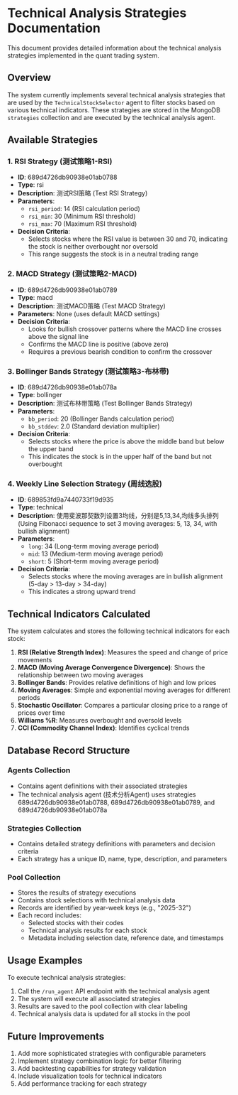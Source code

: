 # Technical Analysis Strategies Documentation

This document provides detailed information about the technical analysis strategies implemented in the quant trading system.

## Overview

The system currently implements several technical analysis strategies that are used by the `TechnicalStockSelector` agent to filter stocks based on various technical indicators. These strategies are stored in the MongoDB `strategies` collection and are executed by the technical analysis agent.

## Available Strategies

### 1. RSI Strategy (测试策略1-RSI)
- **ID**: 689d4726db90938e01ab0788
- **Type**: rsi
- **Description**: 测试RSI策略 (Test RSI Strategy)
- **Parameters**:
  - `rsi_period`: 14 (RSI calculation period)
  - `rsi_min`: 30 (Minimum RSI threshold)
  - `rsi_max`: 70 (Maximum RSI threshold)
- **Decision Criteria**: 
  - Selects stocks where the RSI value is between 30 and 70, indicating the stock is neither overbought nor oversold
  - This range suggests the stock is in a neutral trading range

### 2. MACD Strategy (测试策略2-MACD)
- **ID**: 689d4726db90938e01ab0789
- **Type**: macd
- **Description**: 测试MACD策略 (Test MACD Strategy)
- **Parameters**: None (uses default MACD settings)
- **Decision Criteria**:
  - Looks for bullish crossover patterns where the MACD line crosses above the signal line
  - Confirms the MACD line is positive (above zero)
  - Requires a previous bearish condition to confirm the crossover

### 3. Bollinger Bands Strategy (测试策略3-布林带)
- **ID**: 689d4726db90938e01ab078a
- **Type**: bollinger
- **Description**: 测试布林带策略 (Test Bollinger Bands Strategy)
- **Parameters**:
  - `bb_period`: 20 (Bollinger Bands calculation period)
  - `bb_stddev`: 2.0 (Standard deviation multiplier)
- **Decision Criteria**:
  - Selects stocks where the price is above the middle band but below the upper band
  - This indicates the stock is in the upper half of the band but not overbought

### 4. Weekly Line Selection Strategy (周线选股)
- **ID**: 689853fd9a7440733f19d935
- **Type**: technical
- **Description**: 使用斐波那契数列设置3均线，分别是5,13,34,均线多头排列 (Using Fibonacci sequence to set 3 moving averages: 5, 13, 34, with bullish alignment)
- **Parameters**:
  - `long`: 34 (Long-term moving average period)
  - `mid`: 13 (Medium-term moving average period)
  - `short`: 5 (Short-term moving average period)
- **Decision Criteria**:
  - Selects stocks where the moving averages are in bullish alignment (5-day > 13-day > 34-day)
  - This indicates a strong upward trend

## Technical Indicators Calculated

The system calculates and stores the following technical indicators for each stock:

1. **RSI (Relative Strength Index)**: Measures the speed and change of price movements
2. **MACD (Moving Average Convergence Divergence)**: Shows the relationship between two moving averages
3. **Bollinger Bands**: Provides relative definitions of high and low prices
4. **Moving Averages**: Simple and exponential moving averages for different periods
5. **Stochastic Oscillator**: Compares a particular closing price to a range of prices over time
6. **Williams %R**: Measures overbought and oversold levels
7. **CCI (Commodity Channel Index)**: Identifies cyclical trends

## Database Record Structure

### Agents Collection
- Contains agent definitions with their associated strategies
- The technical analysis agent (技术分析Agent) uses strategies 689d4726db90938e01ab0788, 689d4726db90938e01ab0789, and 689d4726db90938e01ab078a

### Strategies Collection
- Contains detailed strategy definitions with parameters and decision criteria
- Each strategy has a unique ID, name, type, description, and parameters

### Pool Collection
- Stores the results of strategy executions
- Contains stock selections with technical analysis data
- Records are identified by year-week keys (e.g., "2025-32")
- Each record includes:
  - Selected stocks with their codes
  - Technical analysis results for each stock
  - Metadata including selection date, reference date, and timestamps

## Usage Examples

To execute technical analysis strategies:

1. Call the `/run_agent` API endpoint with the technical analysis agent
2. The system will execute all associated strategies
3. Results are saved to the pool collection with clear labeling
4. Technical analysis data is updated for all stocks in the pool

## Future Improvements

1. Add more sophisticated strategies with configurable parameters
2. Implement strategy combination logic for better filtering
3. Add backtesting capabilities for strategy validation
4. Include visualization tools for technical indicators
5. Add performance tracking for each strategy

